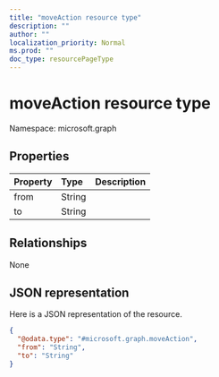 ```yaml
---
title: "moveAction resource type"
description: ""
author: ""
localization_priority: Normal
ms.prod: ""
doc_type: resourcePageType
---
```


# moveAction resource type


Namespace: microsoft.graph



## Properties
|Property|Type|Description|
|:---|:---|:---|
|from|String||
|to|String||

## Relationships
None

## JSON representation
Here is a JSON representation of the resource.
<!-- {
  "blockType": "resource",
  "@odata.type": "microsoft.graph.moveAction"
}
-->
``` json
{
  "@odata.type": "#microsoft.graph.moveAction",
  "from": "String",
  "to": "String"
}
```

